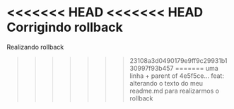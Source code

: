 <<<<<<< HEAD
<<<<<<< HEAD
Corrigindo rollback
=======
Realizando rollback
>>>>>>> 23108a3d0490179e9ff9c29931b130997f93b457
=======
uma linha +
>>>>>>> parent of 4e5f5ce... feat: alterando o texto do meu readme.md para realizarmos o rollback
